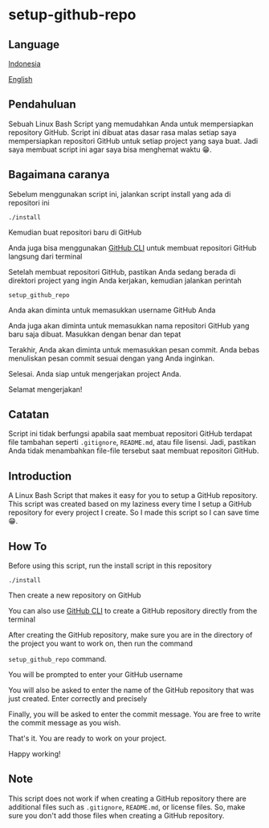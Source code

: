 # setup-github-repo

## Language
[Indonesia](#pendahuluan)

[English](#introduction)

## Pendahuluan
Sebuah Linux Bash Script yang memudahkan Anda untuk mempersiapkan repository GitHub. Script ini dibuat atas dasar rasa malas setiap saya mempersiapkan repositori GitHub untuk setiap project yang saya buat. Jadi saya membuat script ini agar saya bisa menghemat waktu 😁.

## Bagaimana caranya
Sebelum menggunakan script ini, jalankan script install yang ada di repositori ini

`./install`

Kemudian buat repositori baru di GitHub

Anda juga bisa menggunakan [GitHub CLI](https://github.com/cli/cli) untuk membuat repositori GitHub langsung dari terminal

Setelah membuat repositori GitHub, pastikan Anda sedang berada di direktori project yang ingin Anda kerjakan, kemudian jalankan perintah

`setup_github_repo`

Anda akan diminta untuk memasukkan username GitHub Anda

Anda juga akan diminta untuk memasukkan nama repositori GitHub yang baru saja dibuat. Masukkan dengan benar dan tepat

Terakhir, Anda akan diminta untuk memasukkan pesan commit. Anda bebas menuliskan pesan commit sesuai dengan yang Anda inginkan.

Selesai. Anda siap untuk mengerjakan project Anda.

Selamat mengerjakan!

## Catatan
Script ini tidak berfungsi apabila saat membuat repositori GitHub terdapat file tambahan seperti `.gitignore`, `README.md`, atau file lisensi. Jadi, pastikan Anda tidak menambahkan file-file tersebut saat membuat repositori GitHub.

## Introduction
A Linux Bash Script that makes it easy for you to setup a GitHub repository. This script was created based on my laziness every time I setup a GitHub repository for every project I create. So I made this script so I can save time 😁.

## How To
Before using this script, run the install script in this repository

`./install`

Then create a new repository on GitHub

You can also use [GitHub CLI](https://github.com/cli/cli) to create a GitHub repository directly from the terminal

After creating the GitHub repository, make sure you are in the directory of the project you want to work on, then run the command

`setup_github_repo` command.

You will be prompted to enter your GitHub username

You will also be asked to enter the name of the GitHub repository that was just created. Enter correctly and precisely

Finally, you will be asked to enter the commit message. You are free to write the commit message as you wish.

That's it. You are ready to work on your project.

Happy working!

## Note
This script does not work if when creating a GitHub repository there are additional files such as `.gitignore`, `README.md`, or license files. So, make sure you don't add those files when creating a GitHub repository.
